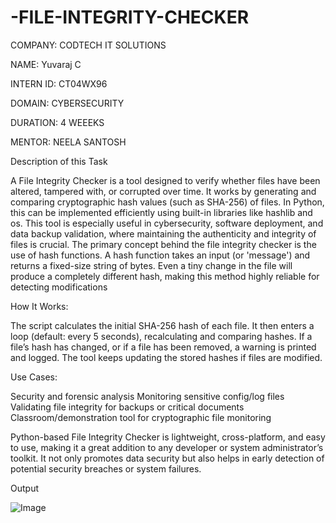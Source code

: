 # -FILE-INTEGRITY-CHECKER

COMPANY: CODTECH IT SOLUTIONS 

NAME: Yuvaraj C 

INTERN ID: CT04WX96

DOMAIN: CYBERSECURITY

DURATION: 4 WEEEKS 

MENTOR: NEELA SANTOSH 

Description of this Task

A File Integrity Checker is a tool designed to verify whether files have been altered, tampered with, or corrupted over time. It works by generating and comparing cryptographic hash values (such as SHA-256) of files. In Python, this can be implemented efficiently using built-in libraries like hashlib and os. This tool is especially useful in cybersecurity, software deployment, and data backup validation, where maintaining the authenticity and integrity of files is crucial.
The primary concept behind the file integrity checker is the use of hash functions. A hash function takes an input (or 'message') and returns a fixed-size string of bytes. Even a tiny change in the file will produce a completely different hash, making this method highly reliable for detecting modifications

How It Works:

The script calculates the initial SHA-256 hash of each file.
It then enters a loop (default: every 5 seconds), recalculating and comparing hashes.
If a file’s hash has changed, or if a file has been removed, a warning is printed and logged.
The tool keeps updating the stored hashes if files are modified.

Use Cases:

Security and forensic analysis
Monitoring sensitive config/log files
Validating file integrity for backups or critical documents
Classroom/demonstration tool for cryptographic file monitoring

Python-based File Integrity Checker is lightweight, cross-platform, and easy to use, making it a great addition to any developer or system administrator’s toolkit. It not only promotes data security but also helps in early detection of potential security breaches or system failures.

Output

![Image](https://github.com/user-attachments/assets/223a9881-6d30-476e-94d9-336481d35c83)
